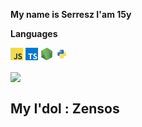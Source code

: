 <strong>My name is Serresz I'am 15y 
</strong>

<strong>Languages</strong>

<code><img height="20" src="https://raw.githubusercontent.com/github/explore/80688e429a7d4ef2fca1e82350fe8e3517d3494d/topics/javascript/javascript.png"></code>
<code><img height="20" src="https://raw.githubusercontent.com/github/explore/80688e429a7d4ef2fca1e82350fe8e3517d3494d/topics/typescript/typescript.png"></code>
<code><img height="20" src="https://raw.githubusercontent.com/github/explore/80688e429a7d4ef2fca1e82350fe8e3517d3494d/topics/nodejs/nodejs.png"></code>
<code><img height="20" src="https://raw.githubusercontent.com/github/explore/80688e429a7d4ef2fca1e82350fe8e3517d3494d/topics/python/python.png"></code>


<a href="https://github.com/Zensos">
  <img height="220" align="center" src="https://github-readme-stats.vercel.app/api?username=Serresz&bg_color=30,e96443,904e95&title_color=fff&text_color=fff" />
</a>

## My I'dol : Zensos
